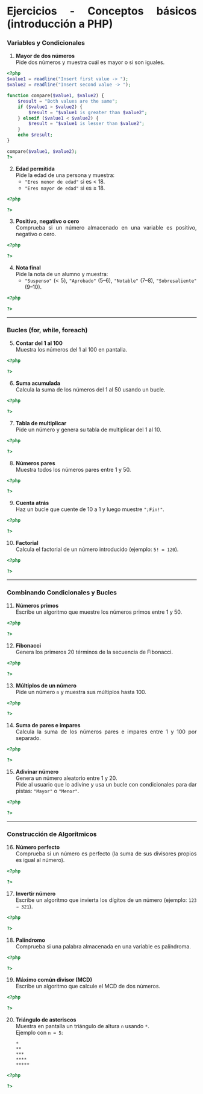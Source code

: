 <div align=justify>

# Ejercicios - Conceptos básicos (introducción a PHP)

### Variables y Condicionales

1. **Mayor de dos números**  
   Pide dos números y muestra cuál es mayor o si son iguales.

```php
<?php
$value1 = readline("Insert first value -> ");
$value2 = readline("Insert second value -> ");

function compare($value1, $value2) {
    $result = "Both values are the same";
    if ($value1 > $value2) {
        $result = "$value1 is greater than $value2";
    } elseif ($value1 < $value2) {
        $result = "$value1 is lesser than $value2";
    }
    echo $result;
}

compare($value1, $value2);
?>
```

2. **Edad permitida**  
   Pide la edad de una persona y muestra:  
   - `"Eres menor de edad"` si es < 18.  
   - `"Eres mayor de edad"` si es ≥ 18. 

```php
<?php

?>
``` 

3. **Positivo, negativo o cero**  
   Comprueba si un número almacenado en una variable es positivo, negativo o cero.

```php
<?php

?>
```  

4. **Nota final**  
   Pide la nota de un alumno y muestra:  
   - `"Suspenso"` (< 5), `"Aprobado"` (5–6), `"Notable"` (7–8), `"Sobresaliente"` (9–10).

```php
<?php

?>
```

---

### Bucles (for, while, foreach)

5. **Contar del 1 al 100**  
   Muestra los números del 1 al 100 en pantalla.

```php
<?php

?>
```

6. **Suma acumulada**  
   Calcula la suma de los números del 1 al 50 usando un bucle.  

```php
<?php

?>
```

7. **Tabla de multiplicar**  
   Pide un número y genera su tabla de multiplicar del 1 al 10.  

```php
<?php

?>
```

8. **Números pares**  
   Muestra todos los números pares entre 1 y 50.  

```php
<?php

?>
```

9. **Cuenta atrás**  
   Haz un bucle que cuente de 10 a 1 y luego muestre `"¡Fin!"`.  

```php
<?php

?>
```

10. **Factorial**  
    Calcula el factorial de un número introducido (ejemplo: `5! = 120`).  

```php
<?php

?>
```

---

### Combinando Condicionales y Bucles

11. **Números primos**  
    Escribe un algoritmo que muestre los números primos entre 1 y 50.  

```php
<?php

?>
```

12. **Fibonacci**  
    Genera los primeros 20 términos de la secuencia de Fibonacci. 

```php
<?php

?>
``` 

13. **Múltiplos de un número**  
    Pide un número `n` y muestra sus múltiplos hasta 100.  

```php
<?php

?>
```

14. **Suma de pares e impares**  
    Calcula la suma de los números pares e impares entre 1 y 100 por separado.  

```php
<?php

?>
```

15. **Adivinar número**  
    Genera un número aleatorio entre 1 y 20.  
    Pide al usuario que lo adivine y usa un bucle con condicionales para dar pistas: `"Mayor"` o `"Menor"`.  

```php
<?php

?>
```

---

### Construcción de Algorítmicos

16. **Número perfecto**  
    Comprueba si un número es perfecto (la suma de sus divisores propios es igual al número).  

```php
<?php

?>
```

17. **Invertir número**  
    Escribe un algoritmo que invierta los dígitos de un número (ejemplo: `123 → 321`).  

```php
<?php

?>
```

18. **Palíndromo**  
    Comprueba si una palabra almacenada en una variable es palíndroma.  

```php
<?php

?>
```

19. **Máximo común divisor (MCD)**  
    Escribe un algoritmo que calcule el MCD de dos números.  

```php
<?php

?>
```

20. **Triángulo de asteriscos**  
    Muestra en pantalla un triángulo de altura `n` usando `*`.  
    Ejemplo con `n = 5`:  
    ```
    *
    **
    ***
    ****
    *****
    ```

```php
<?php

?>
```
</div>